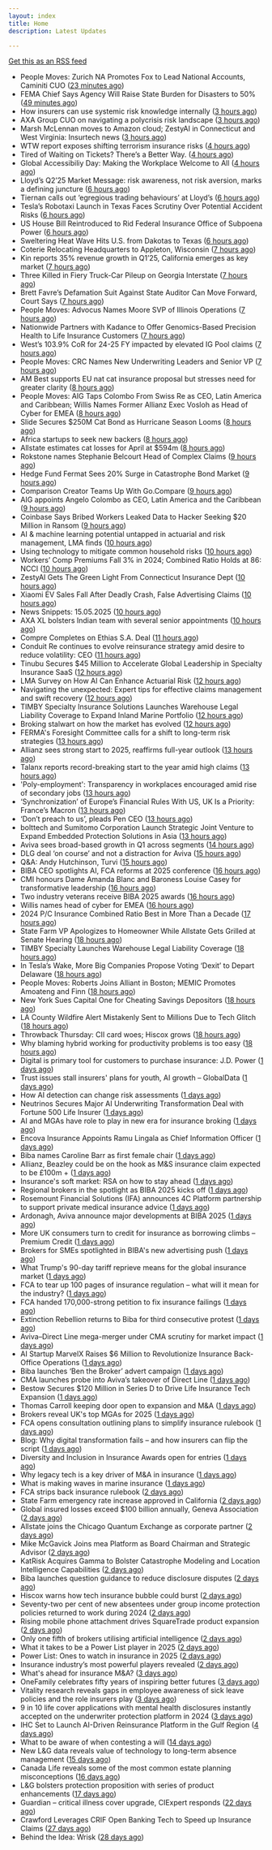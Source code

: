 ```yaml
---
layout: index
title: Home
description: Latest Updates

---
```


[Get this as an RSS feed](/feed.rss)

<!-- news_marker starts -->
- People Moves: Zurich NA Promotes Fox to Lead National Accounts, Caminiti CUO ([23 minutes ago](https://www.insurancejournal.com/news/national/2025/05/15/823985.htm))
- FEMA Chief Says Agency Will Raise State Burden for Disasters to 50% ([49 minutes ago](https://www.insurancejournal.com/news/national/2025/05/15/823980.htm))
- How insurers can use systemic risk knowledge internally ([3 hours ago](https://www.dig-in.com/opinion/how-insurers-can-use-systemic-risk-knowledge-internally))
- AXA Group CUO on navigating a polycrisis risk landscape ([3 hours ago](https://www.insurancebusinessmag.com/uk/news/breaking-news/axa-group-cuo-on-navigating-a-polycrisis-risk-landscape-535921.aspx))
- Marsh McLennan moves to Amazon cloud; ZestyAI in Connecticut and West Virginia: Insurtech news ([3 hours ago](https://www.dig-in.com/news/marsh-mclennan-to-amazon-cloud-zestyai-and-insurtech-news))
- WTW report exposes shifting terrorism insurance risks ([4 hours ago](https://www.insurancebusinessmag.com/uk/news/breaking-news/wtw-report-exposes-shifting-terrorism-insurance-risks-535909.aspx))
- Tired of Waiting on Tickets? There’s a Better Way. ([4 hours ago](https://www.insurancejournal.com/blogs/expert-insured/2025/05/15/823954.htm))
- Global Accessibiliy Day: Making the Workplace Welcome to All ([4 hours ago](https://insurance-edge.net/2025/05/15/global-accessibiliy-day-making-the-workplace-welcome-to-all/))
- Lloyd’s Q2’25 Market Message: risk awareness, not risk aversion, marks a defining juncture ([6 hours ago](https://www.reinsurancene.ws/lloyds-q225-market-message-risk-awareness-not-risk-aversion-marks-a-defining-juncture/))
- Tiernan calls out ‘egregious trading behaviours’ at Lloyd’s ([6 hours ago](https://www.postonline.co.uk/lloydslondon/7957765/tiernan-calls-out-egregious-trading-behaviours-at-lloyds))
- Tesla’s Robotaxi Launch in Texas Faces Scrutiny Over Potential Accident Risks ([6 hours ago](https://www.insurancejournal.com/news/southcentral/2025/05/15/823930.htm))
- US House Bill Reintroduced to Rid Federal Insurance Office of Subpoena Power ([6 hours ago](https://www.insurancejournal.com/news/national/2025/05/15/823897.htm))
- Sweltering Heat Wave Hits U.S. from Dakotas to Texas ([6 hours ago](https://www.insurancejournal.com/news/southcentral/2025/05/15/823927.htm))
- Coterie Relocating Headquarters to Appleton, Wisconsin ([7 hours ago](https://www.insurancejournal.com/news/midwest/2025/05/15/823924.htm))
- Kin reports 35% revenue growth in Q1’25, California emerges as key market ([7 hours ago](https://www.reinsurancene.ws/kin-reports-35-revenue-growth-in-q125-california-emerges-as-key-market/))
- Three Killed in Fiery Truck-Car Pileup on Georgia Interstate ([7 hours ago](https://www.insurancejournal.com/news/southeast/2025/05/15/823917.htm))
- Brett Favre’s Defamation Suit Against State Auditor Can Move Forward, Court Says ([7 hours ago](https://www.insurancejournal.com/news/southeast/2025/05/15/823911.htm))
- People Moves: Advocus Names Moore SVP of Illinois Operations ([7 hours ago](https://www.insurancejournal.com/news/midwest/2025/05/15/823905.htm))
- Nationwide Partners with Kadance to Offer Genomics-Based Precision Health to Life Insurance Customers ([7 hours ago](https://www.insurtechinsights.com/nationwide-partners-with-kadance-to-offer-genomics-based-precision-health-to-life-insurance-customers/))
- West’s 103.9% CoR for 24-25 FY impacted by elevated IG Pool claims ([7 hours ago](https://www.reinsurancene.ws/wests-103-9-cor-for-24-25-fy-impacted-by-elevated-ig-pool-claims/))
- People Moves: CRC Names New Underwriting Leaders and Senior VP ([7 hours ago](https://www.insurancejournal.com/news/southeast/2025/05/15/823894.htm))
- AM Best supports EU nat cat insurance proposal but stresses need for greater clarity ([8 hours ago](https://www.reinsurancene.ws/am-best-supports-eu-nat-cat-insurance-proposal-but-stresses-need-for-greater-clarity/))
- People Moves: AIG Taps Colombo From Swiss Re as CEO, Latin America and Caribbean; Willis Names Former Allianz Exec Vosloh as Head of Cyber for EMEA ([8 hours ago](https://www.insurancejournal.com/news/international/2025/05/15/823886.htm))
- Slide Secures $250M Cat Bond as Hurricane Season Looms ([8 hours ago](https://www.insurancejournal.com/news/southeast/2025/05/15/823884.htm))
- Africa startups to seek new backers ([8 hours ago](https://www.dig-in.com/articles/africa-startups-to-seek-new-backers))
- Allstate estimates cat losses for April at $594m ([8 hours ago](https://www.reinsurancene.ws/allstate-estimates-cat-losses-for-april-at-594m/))
- Rokstone names Stephanie Belcourt Head of Complex Claims ([9 hours ago](https://www.reinsurancene.ws/rokstone-names-stephanie-belcourt-head-of-complex-claims/))
- Hedge Fund Fermat Sees 20% Surge in Catastrophe Bond Market ([9 hours ago](https://www.insurancejournal.com/news/international/2025/05/15/823861.htm))
- Comparison Creator Teams Up With Go.Compare ([9 hours ago](https://insurance-edge.net/2025/05/15/comparison-creator-teams-up-with-go-compare/))
- AIG appoints Angelo Colombo as CEO, Latin America and the Caribbean ([9 hours ago](https://www.reinsurancene.ws/aig-appoints-angelo-colombo-as-ceo-latin-america-and-the-caribbean/))
- Coinbase Says Bribed Workers Leaked Data to Hacker Seeking $20 Million in Ransom ([9 hours ago](https://www.insurancejournal.com/news/national/2025/05/15/823862.htm))
- AI & machine learning potential untapped in actuarial and risk management, LMA finds ([10 hours ago](https://www.reinsurancene.ws/ai-machine-learning-potential-untapped-in-actuarial-and-risk-management-lma-finds/))
- Using technology to mitigate common household risks ([10 hours ago](https://www.dig-in.com/podcast/using-technology-to-mitigate-common-household-risks))
- Workers’ Comp Premiums Fall 3% in 2024; Combined Ratio Holds at 86: NCCI ([10 hours ago](https://www.insurancejournal.com/news/national/2025/05/15/823850.htm))
- ZestyAI Gets The Green Light From Connecticut Insurance Dept ([10 hours ago](https://insurance-edge.net/2025/05/15/zestyai-gets-the-green-light-from-connecticut-insurance-dept/))
- Xiaomi EV Sales Fall After Deadly Crash, False Advertising Claims ([10 hours ago](https://www.insurancejournal.com/news/international/2025/05/15/823843.htm))
- News Snippets: 15.05.2025 ([10 hours ago](https://insurance-edge.net/2025/05/15/news-snippets-15-05-2025/))
- AXA XL bolsters Indian team with several senior appointments ([10 hours ago](https://www.reinsurancene.ws/axa-xl-bolsters-indian-team-with-several-senior-appointments/))
- Compre Completes on Ethias S.A. Deal ([11 hours ago](https://insurance-edge.net/2025/05/15/compre-completes-on-ethias-s-a-deal/))
- Conduit Re continues to evolve reinsurance strategy amid desire to reduce volatility: CEO ([11 hours ago](https://www.reinsurancene.ws/conduit-re-continues-to-evolve-reinsurance-strategy-amid-desire-to-reduce-volatility-ceo/))
- Tinubu Secures $45 Million to Accelerate Global Leadership in Specialty Insurance SaaS ([12 hours ago](https://www.insurtechinsights.com/tinubu-secures-45-million-to-accelerate-global-leadership-in-specialty-insurance-saas/))
- LMA Survey on How AI Can Enhance Actuarial Risk ([12 hours ago](https://insurance-edge.net/2025/05/15/lma-survey-on-how-ai-can-enhance-actuarial-risk/))
- Navigating the unexpected: Expert tips for effective claims management and swift recovery ([12 hours ago](https://www.insurancebusinessmag.com/uk/news/property-insurance/navigating-the-unexpected-expert-tips-for-effective-claims-management-and-swift-recovery-535498.aspx))
- TIMBY Specialty Insurance Solutions Launches Warehouse Legal Liability Coverage to Expand Inland Marine Portfolio ([12 hours ago](https://www.insurtechinsights.com/timby-specialty-insurance-solutions-launches-warehouse-legal-liability-coverage-to-expand-inland-marine-portfolio/))
- Broking stalwart on how the market has evolved ([12 hours ago](https://www.insurancebusinessmag.com/uk/news/breaking-news/broking-stalwart-on-how-the-market-has-evolved-535809.aspx))
- FERMA's Foresight Committee calls for a shift to long-term risk strategies ([13 hours ago](https://www.insurancebusinessmag.com/uk/news/non-profits/fermas-foresight-committee-calls-for-a-shift-to-longterm-risk-strategies-535808.aspx))
- Allianz sees strong start to 2025, reaffirms full-year outlook ([13 hours ago](https://www.insurancebusinessmag.com/uk/news/breaking-news/allianz-sees-strong-start-to-2025-reaffirms-fullyear-outlook-535802.aspx))
- Talanx reports record-breaking start to the year amid high claims ([13 hours ago](https://www.insurancebusinessmag.com/uk/news/breaking-news/talanx-reports-recordbreaking-start-to-the-year-amid-high-claims-535796.aspx))
- 'Poly-employment': Transparency in workplaces encouraged amid rise of secondary jobs ([13 hours ago](https://www.insurancebusinessmag.com/uk/news/breaking-news/polyemployment-transparency-in-workplaces-encouraged-amid-rise-of-secondary-jobs-535784.aspx))
- ‘Synchronization’ of Europe’s Financial Rules With US, UK Is a Priority: France’s Macron ([13 hours ago](https://www.insurancejournal.com/news/international/2025/05/15/823833.htm))
- ‘Don’t preach to us’, pleads Pen CEO ([13 hours ago](https://www.postonline.co.uk/broker/7957752/dont-preach-to-us-pleads-pen-ceo))
- bolttech and Sumitomo Corporation Launch Strategic Joint Venture to Expand Embedded Protection Solutions in Asia ([13 hours ago](https://www.insurtechinsights.com/bolttech-and-sumitomo-corporation-launch-strategic-joint-venture-to-expand-embedded-protection-solutions-in-asia/))
- Aviva sees broad-based growth in Q1 across segments ([14 hours ago](https://www.insurancebusinessmag.com/uk/news/breaking-news/aviva-sees-broadbased-growth-in-q1-across-segments-535781.aspx))
- DLG deal ‘on course’ and not a distraction for Aviva ([15 hours ago](https://www.postonline.co.uk/news/7957750/dlg-deal-on-course-and-not-a-distraction-for-aviva))
- Q&A: Andy Hutchinson, Turvi ([15 hours ago](https://www.postonline.co.uk/technology/7957394/qa-andy-hutchinson-turvi))
- BIBA CEO spotlights AI, FCA reforms at 2025 conference ([16 hours ago](https://www.insurancebusinessmag.com/uk/news/breaking-news/biba-ceo-spotlights-ai-fca-reforms-at-2025-conference-535774.aspx))
- CMI honours Dame Amanda Blanc and Baroness Louise Casey for transformative leadership ([16 hours ago](https://www.insurancebusinessmag.com/uk/news/breaking-news/cmi-honours-dame-amanda-blanc-and-baroness-louise-casey-for-transformative-leadership-535773.aspx))
- Two industry veterans receive BIBA 2025 awards ([16 hours ago](https://www.insurancebusinessmag.com/uk/news/breaking-news/two-industry-veterans-receive-biba-2025-awards-535772.aspx))
- Willis names head of cyber for EMEA ([16 hours ago](https://www.insurancebusinessmag.com/uk/news/cyber/willis-names-head-of-cyber-for-emea-535771.aspx))
- 2024 P/C Insurance Combined Ratio Best in More Than a Decade ([17 hours ago](https://www.insurancejournal.com/news/national/2025/05/15/823801.htm))
- State Farm VP Apologizes to Homeowner While Allstate Gets Grilled at Senate Hearing ([18 hours ago](https://www.insurancejournal.com/news/national/2025/05/15/823722.htm))
- TIMBY Specialty Launches Warehouse Legal Liability Coverage ([18 hours ago](https://www.insurancejournal.com/news/west/2025/05/15/823803.htm))
- In Tesla’s Wake, More Big Companies Propose Voting ‘Dexit’ to Depart Delaware ([18 hours ago](https://www.insurancejournal.com/news/east/2025/05/15/823818.htm))
- People Moves: Roberts Joins Alliant in Boston; MEMIC Promotes Amoateng and Finn ([18 hours ago](https://www.insurancejournal.com/news/east/2025/05/15/823382.htm))
- New York Sues Capital One for Cheating Savings Depositors ([18 hours ago](https://www.insurancejournal.com/news/east/2025/05/15/823815.htm))
- LA County Wildfire Alert Mistakenly Sent to Millions Due to Tech Glitch ([18 hours ago](https://www.insurancejournal.com/news/west/2025/05/15/823791.htm))
- Throwback Thursday: CII card woes; Hiscox grows ([18 hours ago](https://www.postonline.co.uk/personal/7956604/throwback-thursday-cii-card-woes-hiscox-grows))
- Why blaming hybrid working for productivity problems is too easy ([18 hours ago](https://www.postonline.co.uk/people/7957728/why-blaming-hybrid-working-for-productivity-problems-is-too-easy))
- Digital is primary tool for customers to purchase insurance: J.D. Power ([1 days ago](https://www.dig-in.com/news/customers-prefer-buying-insurance-digitally-says-j-d-power))
- Trust issues stall insurers' plans for youth, AI growth – GlobalData ([1 days ago](https://www.insurancebusinessmag.com/uk/news/breaking-news/trust-issues-stall-insurers-plans-for-youth-ai-growth--globaldata-535747.aspx))
- How AI detection can change risk assessments ([1 days ago](https://www.dig-in.com/opinion/how-ai-detection-can-change-risk-assessments))
- Neutrinos Secures Major AI Underwriting Transformation Deal with Fortune 500 Life Insurer ([1 days ago](https://www.insurtechinsights.com/neutrinos-secures-major-ai-underwriting-transformation-deal-with-fortune-500-life-insurer/))
- AI and MGAs have role to play in new era for insurance broking ([1 days ago](https://www.postonline.co.uk/technology/7957751/ai-and-mgas-have-role-to-play-in-new-era-for-insurance-broking))
- Encova Insurance Appoints Ramu Lingala as Chief Information Officer ([1 days ago](https://www.insurtechinsights.com/encova-insurance-appoints-ramu-lingala-as-chief-information-officer/))
- Biba names Caroline Barr as first female chair ([1 days ago](https://www.postonline.co.uk/broker/7957749/biba-names-caroline-barr-as-first-female-chair))
- Allianz, Beazley could be on the hook as M&S insurance claim expected to be £100m + ([1 days ago](https://www.insurancebusinessmag.com/uk/news/cyber/allianz-beazley-could-be-on-the-hook-as-mands-insurance-claim-expected-to-be-100m--535626.aspx))
- Insurance's soft market: RSA on how to stay ahead ([1 days ago](https://www.insurancebusinessmag.com/uk/news/business-resilience/insurances-soft-market-rsa-on-how-to-stay-ahead-535625.aspx))
- Regional brokers in the spotlight as BIBA 2025 kicks off ([1 days ago](https://www.insurancebusinessmag.com/uk/news/breaking-news/regional-brokers-in-the-spotlight-as-biba-2025-kicks-off-535624.aspx))
- Rosemount Financial Solutions (IFA) announces 4C Platform partnership to support private medical insurance advice ([1 days ago](https://ifamagazine.com/rosemount-financial-solutions-ifa-announces-4c-platform-partnership-to-support-private-medical-insurance-advice/))
- Ardonagh, Aviva announce major developments at BIBA 2025 ([1 days ago](https://www.insurancebusinessmag.com/uk/news/breaking-news/ardonagh-aviva-announce-major-developments-at-biba-2025-535623.aspx))
- More UK consumers turn to credit for insurance as borrowing climbs – Premium Credit ([1 days ago](https://www.insurancebusinessmag.com/uk/news/breaking-news/more-uk-consumers-turn-to-credit-for-insurance-as-borrowing-climbs--premium-credit-535622.aspx))
- Brokers for SMEs spotlighted in BIBA's new advertising push ([1 days ago](https://www.insurancebusinessmag.com/uk/news/sme/brokers-for-smes-spotlighted-in-bibas-new-advertising-push-535620.aspx))
- What Trump's 90-day tariff reprieve means for the global insurance market ([1 days ago](https://www.insurancebusinessmag.com/uk/news/breaking-news/what-trumps-90day-tariff-reprieve-means-for-the-global-insurance-market-535613.aspx))
- FCA to tear up 100 pages of insurance regulation – what will it mean for the industry? ([1 days ago](https://www.insurancebusinessmag.com/uk/news/breaking-news/fca-to-tear-up-100-pages-of-insurance-regulation--what-will-it-mean-for-the-industry-535612.aspx))
- FCA handed 170,000-strong petition to fix insurance failings ([1 days ago](https://www.postonline.co.uk/regulation/7957747/fca-handed-170000-strong-petition-to-fix-insurance-failings))
- Extinction Rebellion returns to Biba for third consecutive protest ([1 days ago](https://www.postonline.co.uk/news/7957741/extinction-rebellion-returns-to-biba-for-third-consecutive-protest))
- Aviva–Direct Line mega-merger under CMA scrutiny for market impact ([1 days ago](https://www.insurancebusinessmag.com/uk/news/breaking-news/avivadirect-line-megamerger-under-cma-scrutiny-for-market-impact-535599.aspx))
- AI Startup MarvelX Raises $6 Million to Revolutionize Insurance Back-Office Operations ([1 days ago](https://www.insurtechinsights.com/ai-startup-marvelx-raises-6-million-to-revolutionize-insurance-back-office-operations/))
- Biba launches ‘Ben the Broker’ advert campaign ([1 days ago](https://www.postonline.co.uk/broker/7957742/biba-launches-ben-the-broker-advert-campaign))
- CMA launches probe into Aviva’s takeover of Direct Line ([1 days ago](https://www.postonline.co.uk/regulation/7957748/cma-launches-probe-into-avivas-takeover-of-direct-line))
- Bestow Secures $120 Million in Series D to Drive Life Insurance Tech Expansion ([1 days ago](https://www.insurtechinsights.com/bestow-secures-120-million-in-series-d-to-drive-life-insurance-tech-expansion/))
- Thomas Carroll keeping door open to expansion and M&A ([1 days ago](https://www.postonline.co.uk/broker/7957710/thomas-carroll-keeping-door-open-to-expansion-and-ma))
- Brokers reveal UK's top MGAs for 2025 ([1 days ago](https://www.insurancebusinessmag.com/uk/news/breaking-news/brokers-reveal-uks-top-mgas-for-2025-535588.aspx))
- FCA opens consultation outlining plans to simplify insurance rulebook ([1 days ago](https://www.insurancebusinessmag.com/uk/news/breaking-news/fca-opens-consultation-outlining-plans-to-simplify-insurance-rulebook-535587.aspx))
- Blog: Why digital transformation fails – and how insurers can flip the script ([1 days ago](https://www.postonline.co.uk/market-access/technology/7957641/blog-why-digital-transformation-fails-and-how-insurers-can-flip-the-script))
- Diversity and Inclusion in Insurance Awards open for entries ([1 days ago](https://www.postonline.co.uk/people/7957734/diversity-and-inclusion-in-insurance-awards-open-for-entries))
- Why legacy tech is a key driver of M&A in insurance ([1 days ago](https://www.postonline.co.uk/technology/7957402/why-legacy-tech-is-a-key-driver-of-ma-in-insurance))
- What is making waves in marine insurance ([1 days ago](https://www.postonline.co.uk/commercial/7957426/what-is-making-waves-in-marine-insurance))
- FCA strips back insurance rulebook ([2 days ago](https://www.postonline.co.uk/news/7957740/fca-strips-back-insurance-rulebook))
- State Farm emergency rate increase approved in California ([2 days ago](https://www.dig-in.com/news/state-farm-emergency-rate-increase-approved-in-california))
- Global insured losses exceed $100 billion annually, Geneva Association ([2 days ago](https://www.dig-in.com/news/global-insured-losses-exceed-100-billion-annually))
- Allstate joins the Chicago Quantum Exchange as corporate partner ([2 days ago](https://www.dig-in.com/news/allstate-chicago-quantum-exchange-partner-on-quantum-and-ai))
- Mike McGavick Joins mea Platform as Board Chairman and Strategic Advisor ([2 days ago](https://www.insurtechinsights.com/mike-mcgavick-joins-mea-platform-as-board-chairman-and-strategic-advisor/))
- KatRisk Acquires Gamma to Bolster Catastrophe Modeling and Location Intelligence Capabilities ([2 days ago](https://www.insurtechinsights.com/katrisk-acquires-gamma-to-bolster-catastrophe-modeling-and-location-intelligence-capabilities/))
- Biba launches question guidance to reduce disclosure disputes ([2 days ago](https://www.postonline.co.uk/broker/7957739/biba-launches-question-guidance-to-reduce-disclosure-disputes))
- Hiscox warns how tech insurance bubble could burst ([2 days ago](https://www.postonline.co.uk/technology/7957735/hiscox-warns-how-tech-insurance-bubble-could-burst))
- Seventy-two per cent of new absentees under group income protection policies returned to work during 2024 ([2 days ago](https://ifamagazine.com/seventy-two-per-cent-of-new-absentees-under-group-income-protection-policies-returned-to-work-during-2024/))
- Rising mobile phone attachment drives SquareTrade product expansion ([2 days ago](https://www.postonline.co.uk/personal/7957723/rising-mobile-phone-attachment-drives-squaretrade-product-expansion))
- Only one fifth of brokers utilising artificial intelligence ([2 days ago](https://www.postonline.co.uk/technology/7957722/only-one-fifth-of-brokers-utilising-artificial-intelligence))
- What it takes to be a Power List player in 2025 ([2 days ago](https://www.postonline.co.uk/people/7957366/what-it-takes-to-be-a-power-list-player-in-2025))
- Power List: Ones to watch in insurance in 2025 ([2 days ago](https://www.postonline.co.uk/people/7957377/power-list-ones-to-watch-in-insurance-in-2025))
- Insurance industry’s most powerful players revealed ([2 days ago](https://www.postonline.co.uk/news/7957365/insurance-industrys-most-powerful-players-revealed))
- What's ahead for insurance M&A? ([3 days ago](https://www.dig-in.com/news/whats-ahead-for-insurance-m-a))
- OneFamily celebrates fifty years of inspiring better futures ([3 days ago](https://ifamagazine.com/onefamily-celebrates-fifty-years-of-inspiring-better-futures/))
- Vitality research reveals gaps in employee awareness of sick leave policies and the role insurers play ([3 days ago](https://ifamagazine.com/vitality-research-reveals-gaps-in-employee-awareness-of-sick-leave-policies-and-the-role-insurers-play/))
- 9 in 10 life cover applications with mental health disclosures instantly accepted on the underwriter protection platform in 2024 ([3 days ago](https://ifamagazine.com/9-in-10-life-cover-applications-with-mental-health-disclosures-instantly-accepted-on-the-underwriter-protection-platform-in-2024/))
- IHC Set to Launch AI-Driven Reinsurance Platform in the Gulf Region ([4 days ago](https://thefintechtimes.com/ihc-set-to-launch-ai-driven-reinsurance-platform/))
- What to be aware of when contesting a will ([14 days ago](https://ifamagazine.com/what-to-be-aware-of-when-contesting-a-will/))
- New L&G data reveals value of technology to long-term absence management ([15 days ago](https://ifamagazine.com/new-lg-data-reveals-value-of-technology-to-long-term-absence-management/))
- Canada Life reveals some of the most common estate planning misconceptions ([16 days ago](https://ifamagazine.com/some-of-the-most-common-estate-planning-misconceptions-revealed/))
- L&G bolsters protection proposition with series of product enhancements ([17 days ago](https://ifamagazine.com/lg-bolsters-protection-proposition-with-series-of-product-enhancements/))
- Guardian – critical illness cover upgrade, CIExpert responds ([22 days ago](https://ifamagazine.com/guardian-critical-illness-cover-upgrade-ciexpert-responds/))
- Crawford Leverages CRIF Open Banking Tech to Speed up Insurance Claims ([27 days ago](https://thefintechtimes.com/crawford-leverages-crif-open-banking-tech-to-speed-up-insurance-claims/))
- Behind the Idea: Wrisk ([28 days ago](https://thefintechtimes.com/behind-the-idea-wrisk/))

<!-- news_marker ends -->